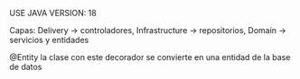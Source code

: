USE JAVA VERSION: 18

Capas:
Delivery -> controladores,
Infrastructure -> repositorios, 
Domain -> servicios y entidades 

@Entity la clase con este decorador se convierte en una entidad de la base de datos